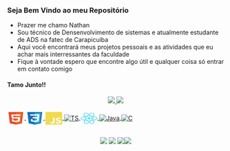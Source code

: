 ### Seja Bem Vindo ao meu Repositório 

- Prazer me chamo Nathan
- Sou técnico de Densenvolvimento de sistemas e atualmente estudante de ADS na fatec de Carapicuiba
- Aqui você encontrará meus projetos pessoais e as atividades que eu achar mais interressantes da faculdade 
- Fique à vontade espero que encontre algo útil e qualquer coisa só entrar em contato comigo 

#### Tamo Junto!!

<div align="center">
  <a href= "https://github.com/nathanSeixeiro">
  <img height:"180em" width="50%" src= "https://github-readme-stats.vercel.app/api?username=nathanSeixeiro&show_icons=true&theme=dark&include_all_commits=true&count_private=true">
  <img height:"180em" width="50%" src= "https://github-readme-stats.vercel.app/api/top-langs/?username=nathanSeixeiro&layout=compact&langs_count=7&theme=dark">
</div>
  
<div style="display: inline_block"><br>
  <img align="center" alt="HTML    " height="30" width="40" src="https://raw.githubusercontent.com/devicons/devicon/master/icons/html5/html5-original.svg">
  <img align="center" alt="CSS     " height="30" width="40" src="https://raw.githubusercontent.com/devicons/devicon/master/icons/css3/css3-original.svg">
  <img align="center" alt="JScript " height="30" width="40" src="https://raw.githubusercontent.com/devicons/devicon/master/icons/javascript/javascript-plain.svg">
  <img align="center" alt="TS      " height="30" width="40  src="https://cdn.jsdelivr.net/gh/devicons/devicon/icons/typescript/typescript-plain.svg" />
  <img align="center" alt="React   " height="30" width="40" src="https://raw.githubusercontent.com/devicons/devicon/master/icons/react/react-original.svg">
  <img align="center" alt="Java    " height="40" width="45" src="https://cdn.jsdelivr.net/gh/devicons/devicon/icons/java/java-original-wordmark.svg">
  <img align="center" alt="C       " height="30" width="40" src="https://cdn.jsdelivr.net/gh/devicons/devicon/icons/c/c-original.svg" />

          
  <!-- https://devicon.dev/ -->
</div>
  
  ##
  
<div align="center"> 
  <a href="www.linkedin.com/in/nathan-seixeiro" target="_blank"><img src="https://img.shields.io/badge/-LinkedIn-%230077B5?style=for-the-badge&logo=linkedin&logoColor=white" target="_blank"></a>
  <a href="https://t.me/nathanseixeiro" target="_blank"><img src="https://img.shields.io/badge/Telegram-2CA5E0?style=for-the-badge&logo=telegram&logoColor=white"></a>
  <a href="https://twitter.com/SeixeirodaDidis?t=ekR8wXlS9asyx5OLCe45Dg&s=08" target="_blank"><img src="https://img.shields.io/badge/Twitter-1DA1F2?style=for-the-badge&logo=twitter&logoColor=white"></a
  <a href="https://discord.gg/seixeiro#9062" target="_blank"><img src="https://img.shields.io/badge/Discord-7289DA?style=for-the-badge&logo=discord&logoColor=white" target="_blank"></a> 
</div>
